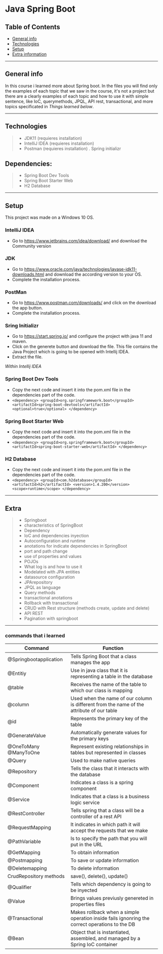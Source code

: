 # Java Spring Boot

## Table of Contents
* [General info](#general-info) 
* [Technologies](#technologies) 
* [Setup](#setup)
* [Extra information](#Extra)

------------
## General info

In this course i learned more about Spring boot. In the files you will find only the examples of each topic that we saw in the course, it's not a project but there are a clearly examples of each topic and how to use it with simple sentence, like IoC, querymethods, JPQL, API rest, transactional, and more topics specificated in *Things learned below*.

------------
## Technologies

>- JDK11 (requieres installation)
>- IntelliJ IDEA (requieres installation)
>- Postman (requieres installation)
>. Spring initializr

## Dependencies:

>- Spring Boot Dev Tools 
>- Spring Boot Starter Web
>- H2 Database

------------
## Setup
This project was made on a Windows 10 OS.

### IntelliJ IDEA 
- Go to https://www.jetbrains.com/idea/download/ and download the Community version

### JDK
- Go to https://www.oracle.com/java/technologies/javase-jdk11-downloads.html and download the according version to your OS.
- Complete the installation process. 

### PostMan
- Go to https://www.postman.com/downloads/ and click on the download the app button.
- Complete the installation process.

###  Sring Initializr
- Go to https://start.spring.io/ and configure the project with java 11 and maven.
- Click on the generete button and download the file. This file contains the Java Project which is going to be opened with Intellij IDEA.
- Extract the file.


*Within Intellij IDEA*


### Spring Boot Dev Tools 
- Copy the next code and insert it into the pom.xml file in the dependencies part of the code.
- `<dependency>
<groupId>org.springframework.boot</groupId>
<artifactId>spring-boot-devtools</artifactId>
<optional>true</optional>
</dependency>`


### Spring Boot Starter Web
- Copy the next code and insert it into the pom.xml file in the dependencies part of the code.
- `<dependency>
<groupId>org.springframework.boot</groupId>
<artifactId>spring-boot-starter-web</artifactId>
</dependency>`

### H2 Database
- Copy the next code and insert it into the pom.xml file in the dependencies part of the code.
- `<dependency>
<groupId>com.h2database</groupId>
<artifactId>h2</artifactId>
<version>1.4.200</version>
<scope>runtime</scope>
</dependency>`

------------
## Extra

>- Springboot
>- characteristics of SpringBoot
>- Dependency
>- IoC and dependencies inyection
>- Autoconfiguration and runtime
>- anotations for indicate dependencies in SpringBoot
>- port and path change
>- use of properties and values
>- POJOs
>- What log is and how to use it
>- Modelated with JPA entities
>- datasource configuration
>- JPArepository
>- JPQL as language
>- Query methods
>- transactional anotations
>- Rollback with transactional
>- CRUD with Rest structure (methods create, update and delete)
>- API REST
>- Pagination with springboot

------------
### commands that i learned
|  Command | Function  |
| ------------ | ------------ |
| @Springbootapplication | Tells Spring Boot that a class manages the app   |
| @Entitiy | Use in java class that it is representing a table in the database   |
| @table  | Receives the name of the table to which our class is mapping   |
| @column  | Used when the name of our column is different from the name of the attribute of our table   |
| @id  | Represents the primary key of the table |
| @GenerateValue  | Automatically generate values for the primary keys   |
| @OneToMany @ManyToOne  | Represent existing relationships in tables but represented in classes   |
| @Query    | Used to make native queries   |
| @Repository   | Tells the class that it interacts with the database |
| @Component   | Indicates a class is a spring component  |
| @Service   | Indicates that a class is a business logic service  |
| @RestController   | Tells spring that a class will be a controller of a rest API |
| @RequestMapping | It indicates in which path it will accept the requests that we make |
| @PathVariable | Is to specify the path that you will put in the URL |
| @GetMapping    | To obtain information  |
| @Postmapping  | To save or update information  |
| @Deletemapping | To delete information |
| CrudRepository methods | save(), delete(), update() |
| @Qualifier | Tells which dependency is going to be inyected |
| @Value | Brings values previusly genereted in properties files |
| @Transactional | Makes rollback when a simple operation inside fails ignonring the correct operations to the DB |
| @Bean | Object that is instantiated, assembled, and managed by a Spring IoC container |
